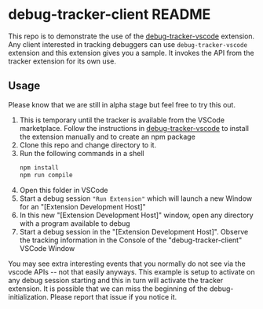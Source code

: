 # debug-tracker-client README

This repo is to demonstrate the use of the [debug-tracker-vscode](https://github.com/mcu-debug/debug-tracker-vscode) extension. Any client interested in tracking debuggers can use `debug-tracker-vscode` extension and this extension gives you a sample. It invokes the API from the tracker extension for its own use.

## Usage

Please know that we are still in alpha stage but feel free to try this out.

1. This is temporary until the tracker is available from the VSCode marketplace. Follow the instructions in [debug-tracker-vscode](https://github.com/mcu-debug/debug-tracker-vscode) to install the extension manually and to create an npm package
2. Clone this repo and change directory to it.
3. Run the following commands in a shell
   ```bash
   npm install
   npm run compile
   ```
4. Open this folder in VSCode
5. Start a debug session `"Run Extension"` which will launch a new Window for an "[Extension Development Host]"
6. In this new "[Extension Development Host]" window, open any directory with a program available to debug
7. Start a debug session in the "[Extension Development Host]". Observe the tracking information in the Console of the "debug-tracker-client" VSCode Window

You may see extra interesting events that you normally do not see via the vscode APIs -- not that easily anyways. This example is setup to activate on any debug session starting and this in turn will activate the tracker extension. It is possible that we can miss the beginning of the debug-initialization. Please report that issue if you notice it.
